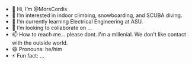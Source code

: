 - 👋 Hi, I’m @MorsCordis
- 👀 I’m interested in indoor climbing, snowboarding, and SCUBA diving.
- 🌱 I’m currently learning Electrical Engineering at ASU.
- 💞️ I’m looking to collaborate on ...
- 📫 How to reach me... please dont. I'm a millenial. We don't like contact with the outside world.
- 😄 Pronouns: he/him
- ⚡ Fun fact: ...

<!---
MorsCordis/MorsCordis is a ✨ special ✨ repository because its `README.md` (this file) appears on your GitHub profile.
You can click the Preview link to take a look at your changes.
--->
